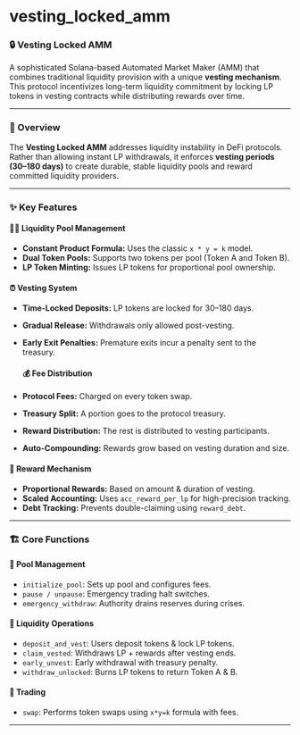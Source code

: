# vesting_locked_amm

### 🔒 Vesting Locked AMM

A sophisticated Solana-based Automated Market Maker (AMM) that combines traditional liquidity provision with a unique **vesting mechanism**. This protocol incentivizes long-term liquidity commitment by locking LP tokens in vesting contracts while distributing rewards over time.

---


### 🌟 Overview

The **Vesting Locked AMM** addresses liquidity instability in DeFi protocols. Rather than allowing instant LP withdrawals, it enforces **vesting periods (30–180 days)** to create durable, stable liquidity pools and reward committed liquidity providers.

---

### ✨ Key Features

#### 🏊‍♂️ Liquidity Pool Management

- **Constant Product Formula:** Uses the classic `x * y = k` model.
- **Dual Token Pools:** Supports two tokens per pool (Token A and Token B).
- **LP Token Minting:** Issues LP tokens for proportional pool ownership.

#### ⏰ Vesting System

- **Time-Locked Deposits:** LP tokens are locked for 30–180 days.
- **Gradual Release:** Withdrawals only allowed post-vesting.
- **Early Exit Penalties:** Premature exits incur a penalty sent to the treasury.

  #### 💰 Fee Distribution

- **Protocol Fees:** Charged on every token swap.
- **Treasury Split:** A portion goes to the protocol treasury.
- **Reward Distribution:** The rest is distributed to vesting participants.
- **Auto-Compounding:** Rewards grow based on vesting duration and size.

#### 🎯 Reward Mechanism

- **Proportional Rewards:** Based on amount & duration of vesting.
- **Scaled Accounting:** Uses `acc_reward_per_lp` for high-precision tracking.
- **Debt Tracking:** Prevents double-claiming using `reward_debt`.

---

### 🏗️ Core Functions

#### 🔧 Pool Management

- `initialize_pool`: Sets up pool and configures fees.
- `pause / unpause`: Emergency trading halt switches.
- `emergency_withdraw`: Authority drains reserves during crises.

#### 💼 Liquidity Operations

- `deposit_and_vest`: Users deposit tokens & lock LP tokens.
- `claim_vested`: Withdraws LP + rewards after vesting ends.
- `early_unvest`: Early withdrawal with treasury penalty.
- `withdraw_unlocked`: Burns LP tokens to return Token A & B.

#### 🔁 Trading

- `swap`: Performs token swaps using `x*y=k` formula with fees.

---



